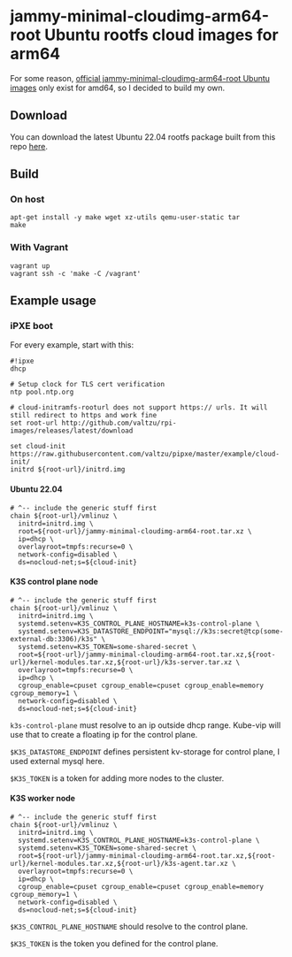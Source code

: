 # jammy-minimal-cloudimg-arm64-root Ubuntu rootfs cloud images for arm64

For some reason, [official jammy-minimal-cloudimg-arm64-root Ubuntu images](https://cloud-images.ubuntu.com/jammy-minimal-cloudimg-arm64-root/daily/focal/current/) only
exist for amd64, so I decided to build my own.

## Download
You can download the latest Ubuntu 22.04 rootfs package built from this repo [here](https://github.com/valtzu/rpi-images/releases/latest/download/jammy-jammy-minimal-cloudimg-arm64-root-cloudimg-arm64.tar.xz).

## Build

### On host
```
apt-get install -y make wget xz-utils qemu-user-static tar
make
```

### With Vagrant
```
vagrant up
vagrant ssh -c 'make -C /vagrant'
```

## Example usage

### iPXE boot

For every example, start with this:

```
#!ipxe
dhcp

# Setup clock for TLS cert verification
ntp pool.ntp.org

# cloud-initramfs-rooturl does not support https:// urls. It will still redirect to https and work fine
set root-url http://github.com/valtzu/rpi-images/releases/latest/download

set cloud-init https://raw.githubusercontent.com/valtzu/pipxe/master/example/cloud-init/
initrd ${root-url}/initrd.img
```

#### Ubuntu 22.04
```
# ^-- include the generic stuff first
chain ${root-url}/vmlinuz \
  initrd=initrd.img \
  root=${root-url}/jammy-minimal-cloudimg-arm64-root.tar.xz \
  ip=dhcp \
  overlayroot=tmpfs:recurse=0 \
  network-config=disabled \
  ds=nocloud-net;s=${cloud-init}
```

#### K3S control plane node
```
# ^-- include the generic stuff first
chain ${root-url}/vmlinuz \
  initrd=initrd.img \
  systemd.setenv=K3S_CONTROL_PLANE_HOSTNAME=k3s-control-plane \
  systemd.setenv=K3S_DATASTORE_ENDPOINT="mysql://k3s:secret@tcp(some-external-db:3306)/k3s" \
  systemd.setenv=K3S_TOKEN=some-shared-secret \
  root=${root-url}/jammy-minimal-cloudimg-arm64-root.tar.xz,${root-url}/kernel-modules.tar.xz,${root-url}/k3s-server.tar.xz \
  overlayroot=tmpfs:recurse=0 \
  ip=dhcp \
  cgroup_enable=cpuset cgroup_enable=cpuset cgroup_enable=memory cgroup_memory=1 \
  network-config=disabled \
  ds=nocloud-net;s=${cloud-init}
```

`k3s-control-plane` must resolve to an ip outside dhcp range. Kube-vip will use that to create a floating ip for the control plane.

`$K3S_DATASTORE_ENDPOINT` defines persistent kv-storage for control plane, I used external mysql here.

`$K3S_TOKEN` is a token for adding more nodes to the cluster.

#### K3S worker node
```
# ^-- include the generic stuff first
chain ${root-url}/vmlinuz \
  initrd=initrd.img \
  systemd.setenv=K3S_CONTROL_PLANE_HOSTNAME=k3s-control-plane \
  systemd.setenv=K3S_TOKEN=some-shared-secret \
  root=${root-url}/jammy-minimal-cloudimg-arm64-root.tar.xz,${root-url}/kernel-modules.tar.xz,${root-url}/k3s-agent.tar.xz \
  overlayroot=tmpfs:recurse=0 \
  ip=dhcp \
  cgroup_enable=cpuset cgroup_enable=cpuset cgroup_enable=memory cgroup_memory=1 \
  network-config=disabled \
  ds=nocloud-net;s=${cloud-init}
```

`$K3S_CONTROL_PLANE_HOSTNAME` should resolve to the control plane.

`$K3S_TOKEN` is the token you defined for the control plane.
